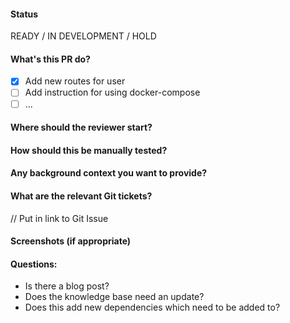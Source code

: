 #### Status

READY / IN DEVELOPMENT / HOLD

#### What's this PR do?

- [x] Add new routes for user
- [ ] Add instruction for using docker-compose
- [ ] ...

#### Where should the reviewer start?

#### How should this be manually tested?

#### Any background context you want to provide?

#### What are the relevant Git tickets?

// Put in link to Git Issue

#### Screenshots (if appropriate)

#### Questions:

- Is there a blog post?
- Does the knowledge base need an update?
- Does this add new dependencies which need to be added to?
